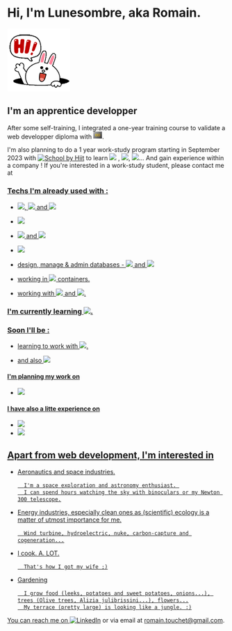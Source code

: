 
<h1>Hi, I'm Lunesombre, aka Romain.</h1>


<img src="images/hello_rabbit.gif" title="Hello Rabbit" alt="Rabbit saying hello">


<h2>I'm an apprentice developper</h2>

<p>After some self-training, I integrated a one-year training course to validate a web developper diploma with <a href="https://humanbooster.com/"><img src="images/Logo_HB.png" title="Human Booster" alt="Human Booster" width=20px></a>.
</p>

<p> I'm also planning to do a 1 year work-study program starting in September 2023 with <a href="http://www.school-by-hiit.fr/"><img src="images\Icones\SchoolByHiit.png"
title="School by Hiit" alt="School by Hiit" width=20px></a> to learn <img src="https://img.shields.io/badge/-Java-black?style=plastic"> , <img src="https://img.shields.io/badge/-spring-black?logo=spring&logoColor=6DB33F&style=plastic">, <img src="https://img.shields.io/badge/-hibernate-black?logo=hibernate&logoColor=59666C&style=plastic">... And gain experience within a company ! 
If you're interested in a work-study student, please contact me at <a href="romain.touchet+github@gmail.com"
</p>

<h3>Techs I'm already used with :</h3>

- <img src="https://img.shields.io/badge/-HTML5-black?logo=HTML5&style=plastic">, <img src="https://img.shields.io/badge/-CSS3-black?logo=CSS3&logoColor=2965f1&style=plastic"> and <img src="https://img.shields.io/badge/-Bootstrap-black?logo=Bootstrap&logoColor=blueviolet&style=plastic">

- <img src="https://img.shields.io/badge/-JavaScript-black?logo=JavaScript&logoColor=F0DB4F&style=plastic">

- <img src="https://img.shields.io/badge/-PHP-black?logo=PHP&logoColor=777BB3&style=plastic"> and <img src="https://img.shields.io/badge/-Symfony-black?logo=Symfony&logoColor=white&style=plastic">

- <img src="https://img.shields.io/badge/-Git-black?logo=Git&logoColor=f34f29&style=plastic">

- design, manage & admin databases - <img src="https://img.shields.io/badge/-SQL-black?&logoColor=2965f1&style=plastic"> and <img src="https://img.shields.io/badge/-MySQL-black?logo=MySQL&logoColor=4479A1&style=plastic">

- working in <img src="https://img.shields.io/badge/-Docker-black?logo=Docker&logoColor=2496ED&style=plastic"> containers.
    
- working with <img src="https://img.shields.io/badge/-Linux-black?logo=Linux&logoColor=white&style=plastic"> and <img src="https://img.shields.io/badge/-Ubuntu-black?logo=Ubuntu&logoColor=E95420&style=plastic">.

<h3>I'm currently learning  <img src="https://img.shields.io/badge/-TypeScript-black?logo=typescript&logoColor=3178C6&style=plastic">.

<h3>Soon I'll be :</h3>
<p>
     
- learning to work with <img src="https://img.shields.io/badge/-Angular-black?logo=Angular&logoColor=c3002f&style=plastic">.
     
- and also <img src="https://img.shields.io/badge/-Wordpress-black?logo=Wordpress&logoColor=21759b&style=plastic">
     
</p>


<h4>I'm planning my work on </h4>
     
- <img src="https://img.shields.io/badge/-Notion-black?logo=Notion&logoColor=FFFFFF&style=plastic">
     
<h4>I have also a litte experience on </h4>
<p>
     
- <img src="https://img.shields.io/badge/-Trello-black?logo=Trello&logoColor=298fca&style=plastic">

- <img src="https://img.shields.io/badge/-Figma-black?logo=Figma&logoColor=e04a34&style=plastic">
     
</p>

<h2>Apart from web development, I'm interested in</h2>

- Aeronautics and space industries.

        I'm a space exploration and astronomy enthusiast. 
        I can spend hours watching the sky with binoculars or my Newton 300 telescope.

- Energy industries, especially clean ones as (scientific) ecology is a matter of utmost importance for me.

        Wind turbine, hydroelectric, nuke, carbon-capture and cogeneration...

- I cook. A. LOT. 

        That's how I got my wife ;)

- Gardening

        I grow food (leeks, potatoes and sweet potatoes, onions...), trees (Olive trees, Alizia julibrissini...), flowers...
        My terrace (pretty large) is looking like a jungle. :)





You can reach me on <a href=https://www.linkedin.com/in/romain-touchet-d%C3%A9veloppeur-web><img src="https://img.shields.io/badge/-LinkedIn-black?logo=LinkedIn&logoColor=007bb5&style=plastic" alt="LinkedIn" title="LinkedIn"></a> or via email at <a href="mailto:romain.touchet+github@gmail.com">romain.touchet@gmail.com</a>.

